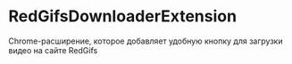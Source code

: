 # RedGifsDownloaderExtension
Chrome-расширение, которое добавляет удобную кнопку для загрузки видео на сайте RedGifs
